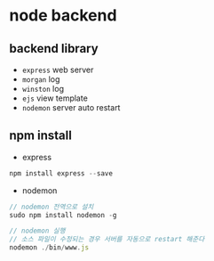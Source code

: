 # node backend
## backend library
- `express` web server
- `morgan` log
- `winston` log
- `ejs` view template
- `nodemon` server auto restart

## npm install
- express
```javascript
npm install express --save
```
- nodemon
```javascript
// nodemon 전역으로 설치
sudo npm install nodemon -g

// nodemon 실행
// 소스 파일이 수정되는 경우 서버를 자동으로 restart 해준다
nodemon ./bin/www.js
```
